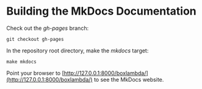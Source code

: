 # Building the MkDocs Documentation

Check out the *gh-pages* branch:
```
git checkout gh-pages
```

In the repository root directory, make the *mkdocs* target:
```
make mkdocs
```

Point your browser to [http://127.0.0.1:8000/boxlambda/](http://127.0.0.1:8000/boxlambda/) to see the MkDocs website.
